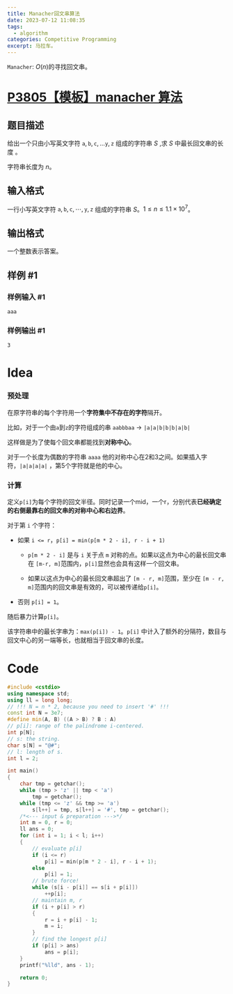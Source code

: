 ```yaml
---
title: Manacher回文串算法
date: 2023-07-12 11:08:35
tags:
  - algorithm
categories: Competitive Programming
excerpt: 马拉车。
---
```


`Manacher`: $O(n)$的寻找回文串。

# [P3805【模板】manacher 算法](https://www.luogu.com.cn/problem/P3805)

## 题目描述

给出一个只由小写英文字符 $\texttt a,\texttt b,\texttt c,\ldots\texttt y,\texttt z$ 组成的字符串 $S$ ,求 $S$ 中最长回文串的长度 。

字符串长度为 $n$。

## 输入格式

一行小写英文字符 $\texttt a,\texttt b,\texttt c,\cdots,\texttt y,\texttt z$ 组成的字符串 $S$。$1\le n\le 1.1\times 10^7$。

## 输出格式

一个整数表示答案。

## 样例 #1

### 样例输入 #1

```
aaa
```

### 样例输出 #1

```
3
```

# Idea

### 预处理

在原字符串的每个字符用一个**字符集中不存在的字符**隔开。

比如，对于一个由`a`到`z`的字符组成的串 `aabbbaa` -> `|a|a|b|b|b|a|b|`

这样做是为了使每个回文串都能找到**对称中心**。

对于一个长度为偶数的字符串 `aaaa` 他的对称中心在2和3之间。如果插入字符，`|a|a|a|a|` ，第5个字符就是他的中心。

### 计算

定义`p[i]`为每个字符的回文半径。同时记录一个mid，一个r，分别代表**已经确定的右侧最靠右的回文串的对称中心和右边界**。

对于第 `i` 个字符：

* 如果 `i <= r`，`p[i] = min(p[m * 2 - i], r - i + 1)` 
	* `p[m * 2 - i]` 是与 `i` 关于点 `m` 对称的点。如果以这点为中心的最长回文串在 `[m-r, m]`范围内，`p[i]`显然也会具有这样一个回文串。
	
	* 如果以这点为中心的最长回文串超出了 `[m - r, m]`范围，至少在 `[m - r, m]`范围内的回文串是有效的，可以被传递给`p[i]`。
* 否则 `p[i] = 1`。

随后暴力计算`p[i]`。

该字符串中的最长字串为：`max(p[i]) - 1`。`p[i]` 中计入了额外的分隔符，数目与回文中心的另一端等长，也就相当于回文串的长度。

# Code

```cpp
#include <cstdio>
using namespace std;
using ll = long long;
// !!! N = n * 2, because you need to insert '#' !!!
const int N = 3e7;
#define min(A, B) ((A > B) ? B : A)
// p[i]: range of the palindrome i-centered. 
int p[N];
// s: the string.
char s[N] = "@#";
// l: length of s.
int l = 2;

int main()
{
    char tmp = getchar();
    while (tmp > 'z' || tmp < 'a')
        tmp = getchar();
    while (tmp <= 'z' && tmp >= 'a')
        s[l++] = tmp, s[l++] = '#', tmp = getchar();
    /*<--- input & preparation --->*/
    int m = 0, r = 0;
    ll ans = 0;
    for (int i = 1; i < l; i++)
    {
        // evaluate p[i]
        if (i <= r)
            p[i] = min(p[m * 2 - i], r - i + 1);
        else
            p[i] = 1;
        // brute force!
        while (s[i - p[i]] == s[i + p[i]])
            ++p[i];
        // maintain m, r
        if (i + p[i] > r)
        {
            r = i + p[i] - 1;
            m = i;
        }
        // find the longest p[i]
        if (p[i] > ans)
            ans = p[i]; 
    }
    printf("%lld", ans - 1);

    return 0;
}
```


